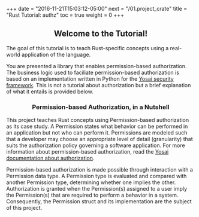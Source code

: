 +++
date = "2016-11-21T15:03:12-05:00"
next = "/01.project_crate"
title = "Rust Tutorial:  authz"
toc = true
weight = 0
+++

## <center>Welcome to the Tutorial!</center>

The goal of this tutorial is to teach Rust-specific concepts using a real-world application of the language.

You are presented a library that enables permission-based authorization.  The business logic used to faciliate permission-based authorization is based on an implementation written in Python for the [Yosai security framework](https://yosaiproject.github.io/yosai). This is not a tutorial about authorization but a brief explanation of what it entails is provided below.


### <center> Permission-based Authorization, in a Nutshell </center>

This project teaches Rust concepts using Permission-based authorization as its case study. A Permission states what behavior can be performed in an application but not who can perform it. Permissions are modeled such that a developer may choose an appropriate level of detail (granularity) that suits the authorization policy governing a software application. For more information about permission-based authorization, read the [Yosai documentation about authorization](https://yosaiproject.github.io/yosai/authorization).

Permission-based authorization is made possible through interaction with a Permission data type.  A Permission type is evaluated and compared with another Permission type, determining whether one implies the other.  Authorization is granted when the Permission(s) assigned to a user imply the Permission(s) that are required to perform a behavior in a system.  Consequently, the Permission struct and its implementation are the subject of this project.
